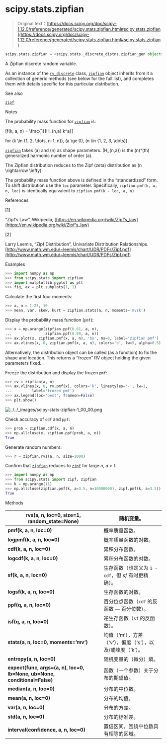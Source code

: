 # scipy.stats.zipfian

> Original text：[https://docs.scipy.org/doc/scipy-1.12.0/reference/generated/scipy.stats.zipfian.html#scipy.stats.zipfian](https://docs.scipy.org/doc/scipy-1.12.0/reference/generated/scipy.stats.zipfian.html#scipy.stats.zipfian)

```py
scipy.stats.zipfian = <scipy.stats._discrete_distns.zipfian_gen object>
```

A Zipfian discrete random variable.

As an instance of the [`rv_discrete`](scipy.stats.rv_discrete.html#scipy.stats.rv_discrete "scipy.stats.rv_discrete") class, [`zipfian`](#scipy.stats.zipfian "scipy.stats.zipfian") object inherits from it a collection of generic methods (see below for the full list), and completes them with details specific for this particular distribution.

See also

[`zipf`](scipy.stats.zipf.html#scipy.stats.zipf "scipy.stats.zipf")

Notes

The probability mass function for [`zipfian`](#scipy.stats.zipfian "scipy.stats.zipfian") is:

\[f(k, a, n) = \frac{1}{H_{n,a} k^a}\]

for \(k \in \{1, 2, \dots, n-1, n\}\), \(a \ge 0\), \(n \in \{1, 2, 3, \dots\}\).

[`zipfian`](#scipy.stats.zipfian "scipy.stats.zipfian") takes \(a\) and \(n\) as shape parameters. \(H_{n,a}\) is the \(n\)^(th) generalized harmonic number of order \(a\).

The Zipfian distribution reduces to the Zipf (zeta) distribution as \(n \rightarrow \infty\).

The probability mass function above is defined in the “standardized” form. To shift distribution use the `loc` parameter. Specifically, `zipfian.pmf(k, a, n, loc)` is identically equivalent to `zipfian.pmf(k - loc, a, n)`.

References

[1]

“Zipf’s Law”, Wikipedia, [https://en.wikipedia.org/wiki/Zipf’s_law](https://en.wikipedia.org/wiki/Zipf's_law)

[2]

Larry Leemis, “Zipf Distribution”, Univariate Distribution Relationships. [http://www.math.wm.edu/~leemis/chart/UDR/PDFs/Zipf.pdf](http://www.math.wm.edu/~leemis/chart/UDR/PDFs/Zipf.pdf)

Examples

```py
>>> import numpy as np
>>> from scipy.stats import zipfian
>>> import matplotlib.pyplot as plt
>>> fig, ax = plt.subplots(1, 1) 
```

Calculate the first four moments:

```py
>>> a, n = 1.25, 10
>>> mean, var, skew, kurt = zipfian.stats(a, n, moments='mvsk') 
```

Display the probability mass function (`pmf`):

```py
>>> x = np.arange(zipfian.ppf(0.01, a, n),
...               zipfian.ppf(0.99, a, n))
>>> ax.plot(x, zipfian.pmf(x, a, n), 'bo', ms=8, label='zipfian pmf')
>>> ax.vlines(x, 0, zipfian.pmf(x, a, n), colors='b', lw=5, alpha=0.5) 
```

Alternatively, the distribution object can be called (as a function) to fix the shape and location. This returns a “frozen” RV object holding the given parameters fixed.

Freeze the distribution and display the frozen `pmf`:

```py
>>> rv = zipfian(a, n)
>>> ax.vlines(x, 0, rv.pmf(x), colors='k', linestyles='-', lw=1,
...         label='frozen pmf')
>>> ax.legend(loc='best', frameon=False)
>>> plt.show() 
```

![../../_images/scipy-stats-zipfian-1_00_00.png](../Images/5567b7f7539c018e2eebc15a30e2d926.png)

Check accuracy of `cdf` and `ppf`:

```py
>>> prob = zipfian.cdf(x, a, n)
>>> np.allclose(x, zipfian.ppf(prob, a, n))
True 
```

Generate random numbers:

```py
>>> r = zipfian.rvs(a, n, size=1000) 
```

Confirm that [`zipfian`](#scipy.stats.zipfian "scipy.stats.zipfian") reduces to [`zipf`](scipy.stats.zipf.html#scipy.stats.zipf "scipy.stats.zipf") for large *n*, *a > 1*.

```py
>>> import numpy as np
>>> from scipy.stats import zipf, zipfian
>>> k = np.arange(11)
>>> np.allclose(zipfian.pmf(k, a=3.5, n=10000000), zipf.pmf(k, a=3.5))
True 
```

Methods

| **rvs(a, n, loc=0, size=1, random_state=None)** | 随机变量。 |
| --- | --- |
| **pmf(k, a, n, loc=0)** | 概率质量函数。 |
| **logpmf(k, a, n, loc=0)** | 概率质量函数的对数。 |
| **cdf(k, a, n, loc=0)** | 累积分布函数。 |
| **logcdf(k, a, n, loc=0)** | 累积分布函数的对数。 |
| **sf(k, a, n, loc=0)** | 生存函数（也定义为 `1 - cdf`，但 *sf* 有时更精确）。 |
| **logsf(k, a, n, loc=0)** | 生存函数的对数。 |
| **ppf(q, a, n, loc=0)** | 百分位点函数（`cdf` 的反函数 — 百分位数）。 |
| **isf(q, a, n, loc=0)** | 逆生存函数（`sf` 的反函数）。 |
| **stats(a, n, loc=0, moments=’mv’)** | 均值（‘m’），方差（‘v’），偏度（‘s’），以及/或峰度（‘k’）。 |
| **entropy(a, n, loc=0)** | 随机变量的（微分）熵。 |
| **expect(func, args=(a, n), loc=0, lb=None, ub=None, conditional=False)** | 函数（一个参数）关于分布的期望值。 |
| **median(a, n, loc=0)** | 分布的中位数。 |
| **mean(a, n, loc=0)** | 分布的均值。 |
| **var(a, n, loc=0)** | 分布的方差。 |
| **std(a, n, loc=0)** | 分布的标准差。 |
| **interval(confidence, a, n, loc=0)** | 置信区间，围绕中位数具有相等的区域。 |
